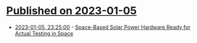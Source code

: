 # [Published on 2023-01-05](index.md)

* [2023-01-05, 23:25:00](https://soylentnews.org/article.pl?sid=23/01/05/0240202&from=rss) - [Space-Based Solar Power Hardware Ready for Actual Testing in Space](https://soylentnews.org/article.pl?sid=23/01/05/0240202&from=rss)
